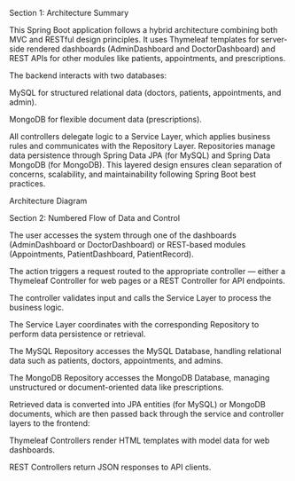 Section 1: Architecture Summary

This Spring Boot application follows a hybrid architecture combining both MVC and RESTful design principles.
It uses Thymeleaf templates for server-side rendered dashboards (AdminDashboard and DoctorDashboard) and REST APIs for other modules like patients, appointments, and prescriptions.

The backend interacts with two databases:

MySQL for structured relational data (doctors, patients, appointments, and admin).

MongoDB for flexible document data (prescriptions).

All controllers delegate logic to a Service Layer, which applies business rules and communicates with the Repository Layer.
Repositories manage data persistence through Spring Data JPA (for MySQL) and Spring Data MongoDB (for MongoDB).
This layered design ensures clean separation of concerns, scalability, and maintainability following Spring Boot best practices.

Architecture Diagram

Section 2: Numbered Flow of Data and Control

The user accesses the system through one of the dashboards (AdminDashboard or DoctorDashboard) or REST-based modules (Appointments, PatientDashboard, PatientRecord).

The action triggers a request routed to the appropriate controller — either a Thymeleaf Controller for web pages or a REST Controller for API endpoints.

The controller validates input and calls the Service Layer to process the business logic.

The Service Layer coordinates with the corresponding Repository to perform data persistence or retrieval.

The MySQL Repository accesses the MySQL Database, handling relational data such as patients, doctors, appointments, and admins.

The MongoDB Repository accesses the MongoDB Database, managing unstructured or document-oriented data like prescriptions.

Retrieved data is converted into JPA entities (for MySQL) or MongoDB documents, which are then passed back through the service and controller layers to the frontend:

Thymeleaf Controllers render HTML templates with model data for web dashboards.

REST Controllers return JSON responses to API clients.
